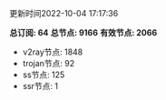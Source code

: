 更新时间2022-10-04 17:17:36

**总订阅: 64**
**总节点: 9166**
**有效节点: 2066**
- v2ray节点: 1848
- trojan节点: 92
- ss节点: 125
- ssr节点: 1
